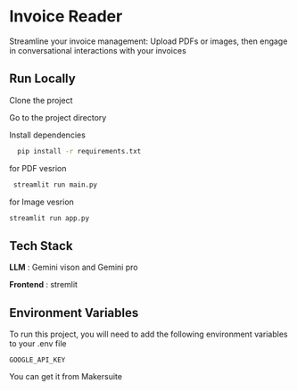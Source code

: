 
# Invoice Reader

Streamline your invoice management: Upload PDFs or images, then engage in conversational interactions with your invoices


## Run Locally

Clone the project



Go to the project directory



Install dependencies

```bash
  pip install -r requirements.txt
```

for PDF vesrion
```bash
 streamlit run main.py
 ```

for Image vesrion
 ```bash
 streamlit run app.py
 ```


## Tech Stack

**LLM** : Gemini vison and Gemini pro

**Frontend** : stremlit

## Environment Variables

To run this project, you will need to add the following environment variables to your .env file

`GOOGLE_API_KEY`

You can get it from Makersuite
